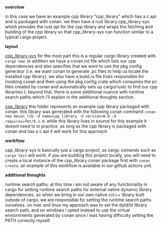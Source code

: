 **overview**

in this case we have an example cpp library "cpp_library" which has a c api and is packaged with conan. we then have a rust library cpp_library-sys which provides the rust api for the cpp library and wraps the fetching and building of the cpp library so that cpp_library-sys can function similar to a typical cargo project. 

**layout**

[cpp_library-sys](cpp_library-sys) for the most part this is a regular cargo library created with `cargo new`. in addition we have a conan.txt file which lists our cpp dependencies and also specifies that we want to use the pkg config generator (i.e. we want conan to generate .pc files to help us locate the installed cpp library). we also have a build.rs file thats responsible for invoking conan and then using the pkg config crate which consumes the pc files created by conan and automatically sets up cargo/rustc to find our cpp librarires (: beyond that, there is some additional nuance with runtime search paths which i'll explain in the additional thoughts section. 

[cpp_library](cpp_library-sys/cpp_library) this folder represents an example cpp library packaged with conan. this library was generated with the following conan command `conan new meson_lib -d name=cpp_library -d version=0.0 -d requires=fmt/9.1.0`. while this library lives in source for this example it doesnt need to in practice. as long as the cpp library is packaged with conan and has a c api it will work for this approach. 

**workflow**

cpp_library-sys is basically just a cargo project, so cargo comands such as `cargo test` will work. if you are building this project locally, you will need to create a local instance of the cpp_library conan package first with `conan create`. an example of this workflow is available in our github actions yml.

**additional thoughts**

runtime search paths: at this time i am not aware of any functionality in cargo for setting runtime search paths for external native dynamic library dependencies. so when we bring in our own native c/c++ library built outside of cargo, we are responsible for setting the runtime search paths ourselves. on mac and linux my approach was to set the dyld/ld library search path, and on windows i opted instead to use the virtual enviornments generated by conan since i was having difficulty setting the PATH correctly myself. 

